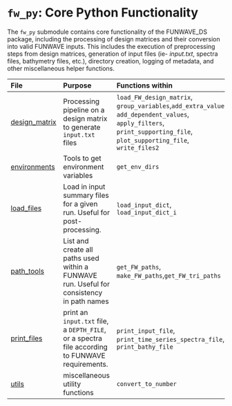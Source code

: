 # `fw_py`: Core Python Functionality

The `fw_py` submodule contains core functionality of the FUNWAVE_DS package, including the processing of design matrices and their conversion into valid FUNWAVE inputs. This includes the execution of preprocessing steps from design matrices, generation of input files (ie- *input.txt*, spectra files, bathymetry files, etc.), directory creation, logging of metadata, and other miscellaneous helper functions.

|File| Purpose|Functions within|
|:--|:--|:--|
|[design_matrix](./design_matrix.py) | Processing pipeline on a design matrix to generate `input.txt` files | `load_FW_design_matrix`, `group_variables`,`add_extra_values`, `add_dependent_values`, `apply_filters`, `print_supporting_file`, `plot_supporting_file`, `write_files2`| 
|[environments](./environments.py) | Tools to get environment variables | `get_env_dirs`| 
|[load_files](./load_files.py) | Load in input summary files for a given run. Useful for post-processing. | `load_input_dict`, `load_input_dict_i` | 
|[path_tools](./path_tools.py) | List and create all paths used within a FUNWAVE run. Useful for consistency in path names | `get_FW_paths`, `make_FW_paths`,`get_FW_tri_paths` | 
|[print_files](./print_files.py) | print an `input.txt` file, a `DEPTH_FILE`, or a spectra file according to FUNWAVE requirements.| `print_input_file`, `print_time_series_spectra_file`, `print_bathy_file`| 
|[utils](./utils.py) | miscellaneous utility functions| `convert_to_number`| 